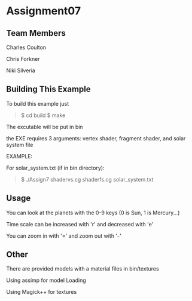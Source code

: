 Assignment07
========================================

Team Members
------------

Charles Coulton

Chris Forkner

Niki Silveria

Building This Example
---------------------

To build this example just 

>$ cd build 
>$ make

The excutable will be put in bin

the EXE requires 3 arguments: vertex shader, fragment shader, and solar system file

EXAMPLE:

For solar_system.txt (if in bin directory):

>$ ./Assign7 shadervs.cg shaderfs.cg solar_system.txt

Usage
-----

You can look at the planets with the 0-9 keys (0 is Sun, 1 is Mercury...)

Time scale can be increased with 'r' and decreased with 'e'

You can zoom in with '=' and zoom out with '-'

Other
-----

There are provided models with a material files in bin/textures

Using assimp for model Loading

Using Magick++ for textures

